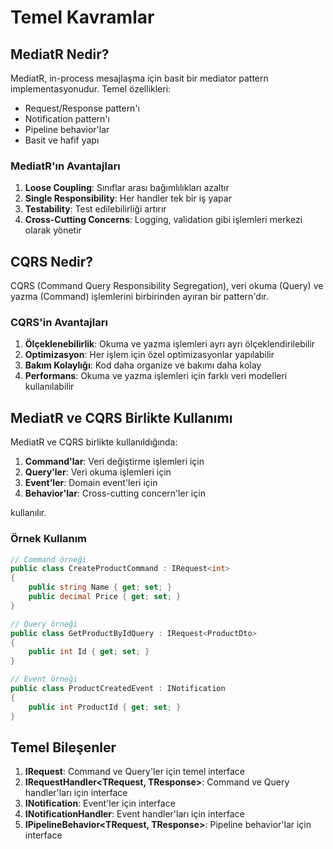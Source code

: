 # Temel Kavramlar

## MediatR Nedir?

MediatR, in-process mesajlaşma için basit bir mediator pattern implementasyonudur. Temel özellikleri:

- Request/Response pattern'ı
- Notification pattern'ı
- Pipeline behavior'lar
- Basit ve hafif yapı

### MediatR'ın Avantajları

1. **Loose Coupling**: Sınıflar arası bağımlılıkları azaltır
2. **Single Responsibility**: Her handler tek bir iş yapar
3. **Testability**: Test edilebilirliği artırır
4. **Cross-Cutting Concerns**: Logging, validation gibi işlemleri merkezi olarak yönetir

## CQRS Nedir?

CQRS (Command Query Responsibility Segregation), veri okuma (Query) ve yazma (Command) işlemlerini birbirinden ayıran bir pattern'dır.

### CQRS'in Avantajları

1. **Ölçeklenebilirlik**: Okuma ve yazma işlemleri ayrı ayrı ölçeklendirilebilir
2. **Optimizasyon**: Her işlem için özel optimizasyonlar yapılabilir
3. **Bakım Kolaylığı**: Kod daha organize ve bakımı daha kolay
4. **Performans**: Okuma ve yazma işlemleri için farklı veri modelleri kullanılabilir

## MediatR ve CQRS Birlikte Kullanımı

MediatR ve CQRS birlikte kullanıldığında:

1. **Command'lar**: Veri değiştirme işlemleri için
2. **Query'ler**: Veri okuma işlemleri için
3. **Event'ler**: Domain event'leri için
4. **Behavior'lar**: Cross-cutting concern'ler için

kullanılır.

### Örnek Kullanım

```csharp
// Command örneği
public class CreateProductCommand : IRequest<int>
{
    public string Name { get; set; }
    public decimal Price { get; set; }
}

// Query örneği
public class GetProductByIdQuery : IRequest<ProductDto>
{
    public int Id { get; set; }
}

// Event örneği
public class ProductCreatedEvent : INotification
{
    public int ProductId { get; set; }
}
```

## Temel Bileşenler

1. **IRequest<T>**: Command ve Query'ler için temel interface
2. **IRequestHandler<TRequest, TResponse>**: Command ve Query handler'ları için interface
3. **INotification**: Event'ler için interface
4. **INotificationHandler<T>**: Event handler'ları için interface
5. **IPipelineBehavior<TRequest, TResponse>**: Pipeline behavior'lar için interface 